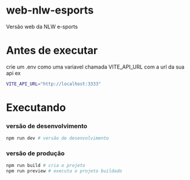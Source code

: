 # web-nlw-esports
Versão web da NLW e-sports

# Antes de executar
crie um .env como uma variavel chamada VITE_API_URL com a url da sua api
ex
```bash
VITE_API_URL="http://localhost:3333"
```

# Executando

### versão de desenvolvimento
```bash
npm run dev # versão de desenvolvimento
```

### versão de produção
```bash
npm run build # cria o projeto
npm run preview # executa o projeto buildado
```
